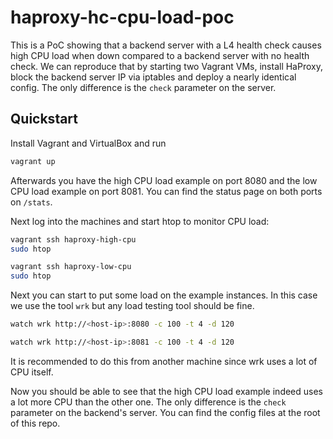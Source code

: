 # haproxy-hc-cpu-load-poc

This is a PoC showing that a backend server with a L4 health check causes high CPU load when down compared to a backend server with no health check.
We can reproduce that by starting two Vagrant VMs, install HaProxy, block the backend server IP via iptables and deploy a nearly identical config.
The only difference is the `check` parameter on the server.

## Quickstart

Install Vagrant and VirtualBox and run
```bash
vagrant up
```

Afterwards you have the high CPU load example on port 8080 and the low CPU load example on port 8081. 
You can find the status page on both ports on `/stats`.

Next log into the machines and start htop to monitor CPU load:

``` bash
vagrant ssh haproxy-high-cpu
sudo htop
```

``` bash
vagrant ssh haproxy-low-cpu
sudo htop
```

Next you can start to put some load on the example instances. In this case we use the tool `wrk` but any load testing tool should be fine.

```bash
watch wrk http://<host-ip>:8080 -c 100 -t 4 -d 120
```

```bash
watch wrk http://<host-ip>:8081 -c 100 -t 4 -d 120
```

It is recommended to do this from another machine since wrk uses a lot of CPU itself.

Now you should be able to see that the high CPU load example indeed uses a lot more CPU than the other one. The only difference is the `check` parameter on the backend's server.
You can find the config files at the root of this repo.
